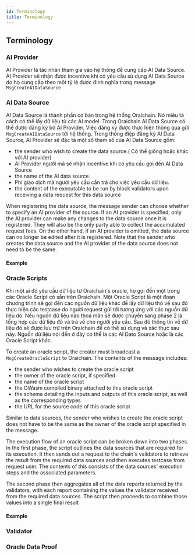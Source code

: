 ```yaml
---
id: Terminology
title: Terminology
---
```


## Terminology

### AI Provider

AI Provider là tác nhân tham gia vào hệ thống để cung cấp AI Data Source. AI Provider sẽ nhận được incentive khi có yêu cầu sử dụng AI Data Source do họ cung cấp theo một tỷ lệ được định nghĩa trong message `MsgCreateAIDataSource`

### AI Data Source

AI Data Source là thành phần cơ bản trong hệ thống Oraichain. Nó miêu tả cách có thể lấy dữ liệu từ các AI model. Trong Oraichain AI Data Source có thể được đăng ký bở AI Provider. Việc đăng ký được thực hiện thông qua gửi `MsgCreateAIDataSource` tới hệ thống. Trong thông điệp đăng ký AI Data Source, AI Provider sẽ đặc tả một số tham số của AI Data Source gồm:

- the sender who wish to create the data source.( Có thể giống hoặc khác với AI provider)
- AI Provider người mà sẽ nhận incentive khi có yêu cầu gọi đến AI Data Source
- the name of the  AI data source
- Phí giao dịch mà người yêu cầu cần trả cho việc yêu cầu dữ liệu.
- the content of the executable to be run by block validators upon receiving a data request for this data source

When registering the data source, the message sender can choose whether to specify an AI provider of the source. If an AI provider is specified, only the AI provider can make any changes to the data source once it is registered. They will also be the only party able to collect the accumulated request fees. On the other hand, if an AI provider is omitted, the data source can no longer be edited after it is registered. Note that the sender who creates the data source and the AI provider of the data source does not need to be the same.


#### Example 

### Oracle Scripts

Khi một ai đó yêu cầu dữ liệu từ Oraichain's oracle, họ gọi đến một trong các Oracle Script có sẵn trên Oraichain.  Một Oracle Script là một đoạn chương trình sẽ gọi đến các nguồn dữ liệu khác để lấy dữ liệu thô về sau đó thực hiện các testcase do người request gửi tới tương ứng với các nguồn dữ liệu đó. Nếu nguồn dữ liệu nào thoả mãn sẽ được chuyển sang phase 2 là tổng hợp các dữ liệu đó và trả về cho người yêu cầu. Sau đó thông tin về dữ liệu đó sẽ được lưu trữ trên Oraichain để có thể sử dụng và xác thực sau này. Nguồn dữ liệu nói đến ở đây có thể là các AI Dato Source hoặc là các Oracle Script khác.

To create an oracle script, the creator must broadcast a `MsgCreateOracleScript` to Oraichain. The contents of the message includes:

- the sender who wishes to create the oracle script
- the owner of the oracle script, if specified
- the name of the oracle script
- the OWasm compiled binary attached to this oracle script
- the schema detailing the inputs and outputs of this oracle script, as well as the corresponding types
- the URL for the source code of this oracle script


Similar to data sources, the sender who wishes to create the oracle script does not have to be the same as the owner of the oracle script specified in the message.

The execution flow of an oracle script can be broken down into two phases. In the first phase, the script outlines the data sources that are required for its execution. It then sends out a request to the chain's validators to retrieve the result from the required data sources and then executes testcase from request user. The contents of this consists of the data sources' execution steps and the associated parameters.

The second phase then aggregates all of the data reports returned by the validators, with each report containing the values the validator received from the required data sources. The script then proceeds to combine those values into a single final result

#### Example

### Validator

### Oracle Data Proof
